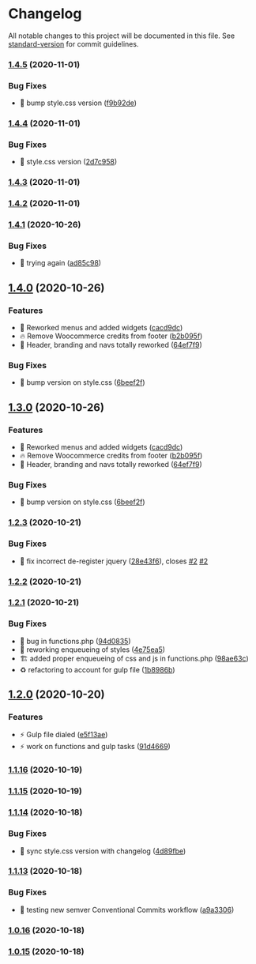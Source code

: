 # Changelog

All notable changes to this project will be documented in this file. See [standard-version](https://github.com/conventional-changelog/standard-version) for commit guidelines.

### [1.4.5](https://github.com/Herm71/hds-storefront-child/compare/v1.4.4...v1.4.5) (2020-11-01)


### Bug Fixes

* :memo: bump style.css version ([f9b92de](https://github.com/Herm71/hds-storefront-child/commit/f9b92de6300388643e51e2034edff76a65bbb25b))

### [1.4.4](https://github.com/Herm71/hds-storefront-child/compare/v1.4.3...v1.4.4) (2020-11-01)


### Bug Fixes

* :bug: style.css version ([2d7c958](https://github.com/Herm71/hds-storefront-child/commit/2d7c9581b37d8b2be764e7da885606efdb2885c9))

### [1.4.3](https://github.com/Herm71/hds-storefront-child/compare/v1.4.1...v1.4.3) (2020-11-01)

### [1.4.2](https://github.com/Herm71/hds-storefront-child/compare/v1.4.1...v1.4.2) (2020-11-01)

### [1.4.1](https://github.com/Herm71/hds-storefront-child/compare/v1.4.0...v1.4.1) (2020-10-26)


### Bug Fixes

* :memo: trying again ([ad85c98](https://github.com/Herm71/hds-storefront-child/commit/ad85c98fa99d5ced28662569332a0ffc9c76ffdc))

## [1.4.0](https://github.com/Herm71/hds-storefront-child/compare/v1.2.3...v1.4.0) (2020-10-26)


### Features

* :construction: Reworked menus and added widgets ([cacd9dc](https://github.com/Herm71/hds-storefront-child/commit/cacd9dc85b5aaeedea02872aaae3163fd8b6f2e1))
* :fire: Remove Woocommerce credits from footer ([b2b095f](https://github.com/Herm71/hds-storefront-child/commit/b2b095f95cbb661e838f476054a6624e78602d5f))
* :lipstick: Header, branding and navs totally reworked ([64ef7f9](https://github.com/Herm71/hds-storefront-child/commit/64ef7f93f19807e3e97f3ecceb0cfd1fc1b760cc))


### Bug Fixes

* :memo: bump version on style.css ([6beef2f](https://github.com/Herm71/hds-storefront-child/commit/6beef2f62f20003e2a7895a5aa3795d4b4c1d8ec))

## [1.3.0](https://github.com/Herm71/hds-storefront-child/compare/v1.2.3...v1.3.0) (2020-10-26)


### Features

* :construction: Reworked menus and added widgets ([cacd9dc](https://github.com/Herm71/hds-storefront-child/commit/cacd9dc85b5aaeedea02872aaae3163fd8b6f2e1))
* :fire: Remove Woocommerce credits from footer ([b2b095f](https://github.com/Herm71/hds-storefront-child/commit/b2b095f95cbb661e838f476054a6624e78602d5f))
* :lipstick: Header, branding and navs totally reworked ([64ef7f9](https://github.com/Herm71/hds-storefront-child/commit/64ef7f93f19807e3e97f3ecceb0cfd1fc1b760cc))


### Bug Fixes

* :memo: bump version on style.css ([6beef2f](https://github.com/Herm71/hds-storefront-child/commit/6beef2f62f20003e2a7895a5aa3795d4b4c1d8ec))

### [1.2.3](https://github.com/Herm71/hds-storefront-child/compare/v1.2.2...v1.2.3) (2020-10-21)


### Bug Fixes

* :bug: fix incorrect de-register jquery ([28e43f6](https://github.com/Herm71/hds-storefront-child/commit/28e43f67b20fe5e23787c7a22ace32d74387da96)), closes [#2](https://github.com/Herm71/hds-storefront-child/issues/2) [#2](https://github.com/Herm71/hds-storefront-child/issues/2)

### [1.2.2](https://github.com/Herm71/hds-storefront-child/compare/v1.2.1...v1.2.2) (2020-10-21)

### [1.2.1](https://github.com/Herm71/hds-storefront-child/compare/v1.2.0...v1.2.1) (2020-10-21)


### Bug Fixes

* :bug: bug in functions.php ([94d0835](https://github.com/Herm71/hds-storefront-child/commit/94d083503048b6e08eef7e0c49ac01b2db4338fb))
* :bug: reworking enqueueing of styles ([4e75ea5](https://github.com/Herm71/hds-storefront-child/commit/4e75ea58c0a0b9ca2bde406739cdc33a66839102))
* :building_construction: added proper enqueueing of css and js in functions.php ([98ae63c](https://github.com/Herm71/hds-storefront-child/commit/98ae63c55d66a497e174972f7d9b95ca1e637d73))
* :recycle: refactoring to account for gulp file ([1b8986b](https://github.com/Herm71/hds-storefront-child/commit/1b8986ba9c4397e969907b42aafb448b5f96f9f7))

## [1.2.0](https://github.com/Herm71/hds-storefront-child/compare/v1.1.16...v1.2.0) (2020-10-20)


### Features

* :zap: Gulp file dialed ([e5f13ae](https://github.com/Herm71/hds-storefront-child/commit/e5f13ae7f210162d04328b6bee69ab5d43736f56))
* :zap: work on functions and gulp tasks ([91d4669](https://github.com/Herm71/hds-storefront-child/commit/91d4669736c7a73a8efd78b2feb890aaa37703c4))

### [1.1.16](https://github.com/Herm71/hds-storefront-child/compare/v1.1.15...v1.1.16) (2020-10-19)

### [1.1.15](https://github.com/Herm71/hds-storefront-child/compare/v1.1.14...v1.1.15) (2020-10-19)

### [1.1.14](https://github.com/Herm71/hds-storefront-child/compare/v1.1.13...v1.1.14) (2020-10-18)


### Bug Fixes

* :bug: sync style.css version with changelog ([4d89fbe](https://github.com/Herm71/hds-storefront-child/commit/4d89fbe4406cd6404a42029ebc58869726570807))

### [1.1.13](https://github.com/Herm71/hds-storefront-child/compare/v1.0.16...v1.1.13) (2020-10-18)


### Bug Fixes

* :art: testing new semver Conventional Commits workflow ([a9a3306](https://github.com/Herm71/hds-storefront-child/commit/a9a3306c391b9f72d1b45bc6cdaa7f0956dd17a7))

### [1.0.16](https://github.com/Herm71/hds-storefront-child/compare/v1.0.15...v1.0.16) (2020-10-18)

### [1.0.15](https://github.com/Herm71/hds-storefront-child/compare/v1.0.14...v1.0.15) (2020-10-18)
